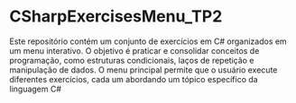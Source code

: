 # CSharpExercisesMenu_TP2
Este repositório contém um conjunto de exercícios em C# organizados em um menu interativo. O objetivo é praticar e consolidar conceitos de programação, como estruturas condicionais, laços de repetição e manipulação de dados. O menu principal permite que o usuário execute diferentes exercícios, cada um abordando um tópico específico da linguagem C#
